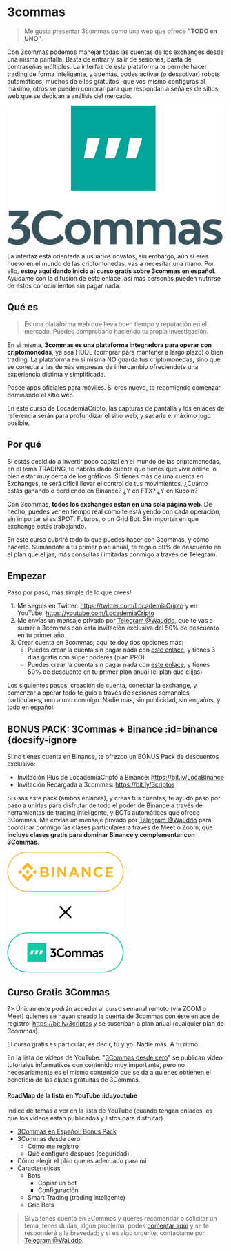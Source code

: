 # 3commas

> Me gusta presentar 3commas como una web que ofrece **"TODO en UNO"**.

Con 3commas podemos manejar todas las cuentas de los exchanges desde una misma pantalla. Basta de entrar y salir de sesiones, basta de contraseñas múltiples. La interfaz de esta plataforma te permite hacer trading de forma inteligente, y además, podes activar (o desactivar) robots automáticos, muchos de ellos gratuitos -que vos mismo configuras al máximo, otros se pueden comprar para que respondan a señales de sitios web que se dedican a análisis del mercado.

![](../assets/img/3commas-logo.png)

La interfaz está orientada a usuarios novatos, sin embargo, aún si eres nuevo en el mundo de las criptomonedas, vas a necesitar una mano. Por ello, **estoy aquí dando inicio al curso gratis sobre 3commas en español**. Ayudame con la difusión de este enlace, así más personas pueden nutrirse de estos conocimientos sin pagar nada.

## Qué es

> Es una plataforma web que lleva buen tiempo y reputación en el mercado. Puedes comprobarlo haciendo tu propia investigación.

En sí misma, **3commas es una plataforma integradora para operar con criptomonedas**, ya sea HODL (comprar para mantener a largo plazo) o bien trading. La plataforma en sí misma NO guarda tus criptomonedas, sino que se conecta a las demás empresas de intercambio ofreciendote una experiencia distinta y simplificada.

Posee apps oficiales para móviles. Si eres nuevo, te recomiendo comenzar dominando el sitio web.

En este curso de LocademiaCripto, las capturas de pantalla y los enlaces de referencia serán para profundizar el sitio web, y sacarle el máximo jugo posible.

## Por qué

Si estás decidido a invertir poco capital en el mundo de las criptomonedas, en el tema TRADING, te habrás dado cuenta que tienes que vivir online, o bien estar muy cerca de los gráficos. Si tienes más de una cuenta en Exchanges, te será dificil llevar el control de tus movimientos. ¿Cuánto estás ganando o perdiendo en Binance? ¿Y en FTX? ¿Y en Kucoin?

Con 3commas, **todos los exchanges estan en una sola página web**. De hecho, puedes ver en tiempo real cómo te está yendo con cada operación, sin importar si es SPOT, Futuros, o un Grid Bot. Sin importar en qué exchange estés trabajando.

En este curso cubriré todo lo que puedes hacer con 3commas, y cómo hacerlo.
Sumándote a tu primer plan anual, te regalo 50% de descuento en el plan que elijas, más consultas ilimitadas conmigo a través de Telegram.

## Empezar

Paso por paso, más simple de lo que crees!

1. Me seguis en Twitter: https://twitter.com/LocademiaCripto y en YouTube: https://youtube.com/LocademiaCripto
2. Me envías un mensaje privado por [Telegram @WaLddo](https://t.me/walddo), que te vas a sumar a 3commas con esta invitación exclusiva del 50% de descuento en tu primer año.
3. Crear cuenta en 3commas; aquí te doy dos opciones más:
   - Puedes crear la cuenta sin pagar nada con [este enlace](https://3commas.io/?c=cripto), y tienes 3 días gratis con súper poderes (plan PRO)
   - Puedes crear la cuenta sin pagar nada con [este enlace](https://3commas.io/?c=cripto), y tienes 50% de descuento en tu primer plan anual (el plan que elijas)

Los siguientes pasos, creación de cuenta, conectar la exchange, y comenzar a operar todo te guío a través de sesiones semanales, particulares, uno a uno conmigo. Nadie más, sin publicidad, sin engaños, y todo en español.

## BONUS PACK: 3Commas + Binance :id=binance {docsify-ignore

Si no tienes cuenta en Binance, te ofrezco un BONUS Pack de descuentos exclusivo:

- Invitación Plus de LocademiaCripto a Binance: https://bit.ly/LocaBinance
- Invitación Recargada a 3commas: https://bit.ly/3criptos

Si usas este pack (ambos enlaces), y creas tus cuentas, te ayudo paso por paso a unirlas para disfrutar de todo el poder de Binance a través de herramientas de trading inteligente, y BOTs automáticos que ofrece 3Commas. Me envías un mensaje privado por [Telegram @WaLddo](https://t.me/walddo) para coordinar conmigo las clases particulares a través de Meet o Zoom, que **incluye clases gratis para dominar Binance y complementar con 3Commas**.

![](../assets/img/binance-3commas.png)

## Curso Gratis 3Commas

?> Únicamente podrán acceder al curso semanal remoto (vía ZOOM o Meet) quienes se hayan creado la cuenta de 3commas con éste enlace de registro: https://bit.ly/3criptos y se suscriban a plan anual (cualquier plan de _3commas_).

El curso gratis es particular, es decir, tú y yo. Nadie más. A tu ritmo.

En la lista de videos de YouTube: "[3Commas desde cero](https://www.youtube.com/playlist?list=PLzQ2nY1vA4kKTUpevnVk98pX1VX3E8ZuE)" se publican video tutoriales informativos con contenido muy importante, pero no necesariamente es el mismo contenido que se da a quienes obtienen el beneficio de las clases gratuitas de 3Commas.

#### RoadMap de la lista en YouTube :id=youtube

Indice de temas a ver en la lista de YouTube (cuando tengan enlaces, es que los videos están publicados y listos para disfrutar)

- [3Commas en Español: Bonus Pack](https://youtu.be/tnvAPUgtKYI)
- 3Commas desde cero
  - Cómo me registro
  - Qué configuro después (seguridad)
- Cómo elegir el plan que es adecuado para mi
- Características
  - Bots
    - Copiar un bot
    - Configuración
  - Smart Trading (trading inteligente)
  - Grid Bots

>Si ya tenes cuenta en 3Commas y queres recomendar o solicitar un tema, tenes dudas, algún problema, podes [comentar aquí]((https://youtu.be/tnvAPUgtKYI)) y se te responderá a la brevedad; y si es algo urgente, contactame por [Telegram @WaLddo](https://t.me/walddo).